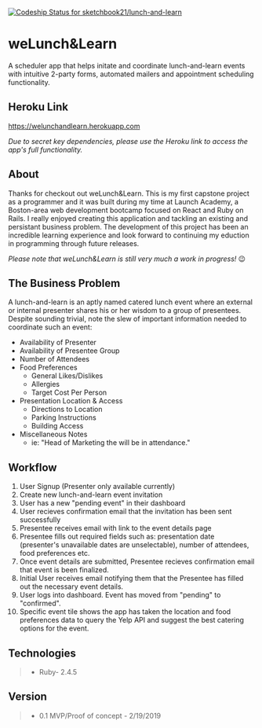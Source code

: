 [![Codeship Status for sketchbook21/lunch-and-learn](https://app.codeship.com/projects/e11e4210-0951-0137-fc98-06b77dea8d40/status?branch=master)](https://app.codeship.com/projects/326128)

# weLunch&Learn
A scheduler app that helps initate and coordinate lunch-and-learn events with intuitive 2-party forms, automated mailers and appointment scheduling functionality.

## Heroku Link
https://welunchandlearn.herokuapp.com

*Due to secret key dependencies, please use the Heroku link to access the app's full functionality.*


## About
Thanks for checkout out weLunch&Learn. This is my first capstone project as a programmer and it was built during my time at Launch Academy, a Boston-area web development bootcamp focused on React and Ruby on Rails. I really enjoyed creating this application and tackling an existing and persistant business problem. The development of this project has been an incredible learning experience and look forward to continuing my eduction in programming through future releases. 

*Please note that weLunch&Learn is still very much a work in progress!* :wink:

## The Business Problem
A lunch-and-learn is an aptly named catered lunch event where an external or internal presenter shares his or her wisdom to a group of presentees. Despite sounding trivial, note the slew of important information needed to coordinate such an event:
- Availability of Presenter
- Availability of Presentee Group
- Number of Attendees
- Food Preferences
  - General Likes/Dislikes
  - Allergies
  - Target Cost Per Person
- Presentation Location & Access
  - Directions to Location
  - Parking Instructions
  - Building Access
- Miscellaneous Notes
  - ie: "Head of Marketing the will be in attendance."

## Workflow
1.  User Signup (Presenter only available currently)
2.  Create new lunch-and-learn event invitation
3.  User has a new "pending event" in their dashboard
4.  User recieves confirmation email that the invitation has been sent successfully
5.  Presentee receives email with link to the event details page
6.  Presentee fills out required fields such as: presentation date (presenter's unavailable dates are unselectable), number of attendees, food preferences etc.
7.  Once event details are submitted, Presentee recieves confirmation email that event is been finalized.
8.  Initial User receives email notifying them that the Presentee has filled out the necessary event details.
9.  User logs into dashboard. Event has moved from "pending" to "confirmed". 
10.  Specific event tile shows the app has taken the location and food preferences data to query the Yelp API and suggest the best catering options for the event.


## Technologies

> - Ruby- 2.4.5


## Version
> - 0.1 MVP/Proof of concept - 2/19/2019
